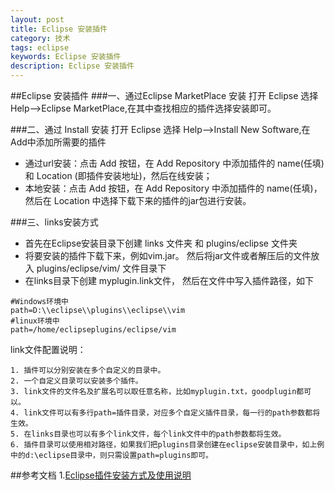 ```yaml
---
layout: post
title: Eclipse 安装插件
category: 技术
tags: eclipse
keywords: Eclipse 安装插件
description: Eclipse 安装插件
---
```

##Eclipse 安装插件
###一、通过Eclipse MarketPlace 安装
打开 Eclipse 选择 Help-->Eclipse MarketPlace,在其中查找相应的插件选择安装即可。

###二、通过 Install 安装
打开 Eclipse 选择 Help-->Install New Software,在Add中添加所需要的插件

- 通过url安装：点击 Add 按钮，在 Add Repository 中添加插件的 name(任填) 和 Location (即插件安装地址)，然后在线安装；
- 本地安装：点击 Add 按钮，在 Add Repository 中添加插件的 name(任填)，然后在 Location 中选择下载下来的插件的jar包进行安装。

###三、links安装方式
* 首先在Eclipse安装目录下创建 links 文件夹 和 plugins/eclipse 文件夹
* 将要安装的插件下载下来，例如vim.jar。 然后将jar文件或者解压后的文件放入 plugins/eclipse/vim/ 文件目录下
* 在links目录下创建 myplugin.link文件， 然后在文件中写入插件路径，如下

```
#Windows环境中
path=D:\\eclipse\\plugins\\eclipse\\vim 
#linux环境中
path=/home/eclipseplugins/eclipse/vim
```

link文件配置说明：

```
1. 插件可以分别安装在多个自定义的目录中。
2. 一个自定义目录可以安装多个插件。
3. link文件的文件名及扩展名可以取任意名称，比如myplugin.txt，goodplugin都可以。
4. link文件可以有多行path=插件目录，对应多个自定义插件目录，每一行的path参数都将生效。
5. 在links目录也可以有多个link文件，每个link文件中的path参数都将生效。
6. 插件目录可以使用相对路径，如果我们把plugins目录创建在eclipse安装目录中，如上例中的d:\eclipse目录中，则只需设置path=plugins即可。
```

##参考文档
1.<a href="http://www.cnblogs.com/ggjucheng/p/3384753.html" target="_blank">Eclipse插件安装方式及使用说明</a><br> 
